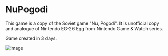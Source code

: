 # NuPogodi

This game is a copy of the Soviet game "Nu, Pogodi". It is unofficial copy and analogue of Nintendo EG-26 Egg from Nintendo Game & Watch series.

Game created in 3 days.

![image](https://user-images.githubusercontent.com/5063376/222421918-31c527f4-a4f0-4140-888d-dd28f56e7ca9.png)

